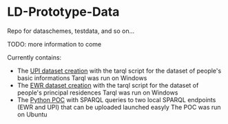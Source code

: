 # LD-Prototype-Data
Repo for dataschemes, testdata, and so on...

TODO: more information to come

Currently contains: 
- The [UPI dataset creation](UC-Serafe/UPI-Dataset-fiction) with the tarql script for the dataset of people's basic informations
    Tarql was run on Windows
- The [EWR dataset creation](UC-Serafe/EWR-Dataset-fiction) with the tarql script for the dataset of people's principal residences
    Tarql was run on Windows
- The [Python POC](UC-Serafe/client-POC) with SPARQL queries to two local SPARQL endpoints (EWR and UPI) that can be uploaded launched easyly
    The POC was run on Ubuntu